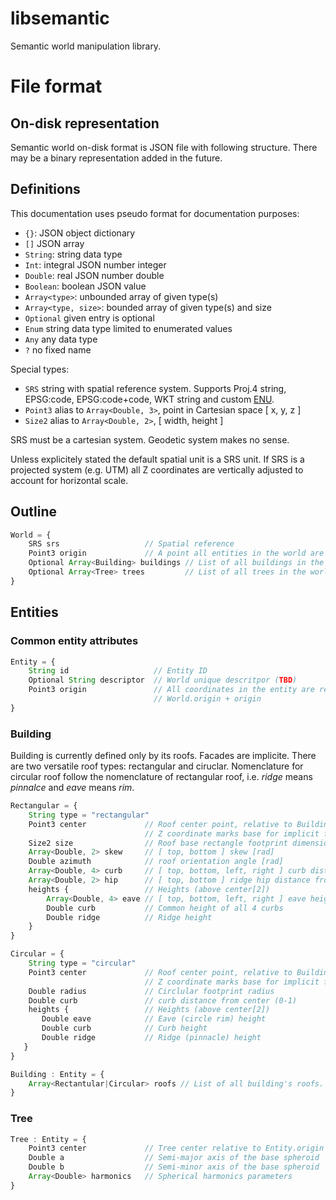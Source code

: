 # libsemantic

Semantic world manipulation library.

# File format

## On-disk representation

Semantic world on-disk format is JSON file with following structure. There may
be a binary representation added in the future.

## Definitions

This documentation uses pseudo format for documentation purposes:

 * `{}`: JSON object dictionary
 * `[]` JSON array
 * `String`: string data type
 * `Int`: integral JSON number integer
 * `Double`: real JSON number double
 * `Boolean`: boolean JSON value
 * `Array<type>`: unbounded array of given type(s)
 * `Array<type, size>`: bounded array of given type(s) and size
 * `Optional` given entry is optional
 * `Enum` string data type limited to enumerated values
 * `Any` any data type
 * `?` no fixed name

Special types:
 * `SRS` string with spatial reference system. Supports Proj.4 string, EPSG:code, EPSG:code+code, WKT string and custom [ENU](https://github.com/melowntech/true3d-format-spec/blob/master/enu.md).
 * `Point3` alias to `Array<Double, 3>`, point in Cartesian space [ x, y, z ]
 * `Size2` alias to `Array<Double, 2>`, [ width, height ]

SRS must be a cartesian system. Geodetic system makes no sense.

Unless explicitely stated the default spatial unit is a SRS unit. If SRS is a
projected system (e.g. UTM) all Z coordinates are vertically adjusted to account
for horizontal scale.

## Outline

```javascript
World = {
    SRS srs                   // Spatial reference
    Point3 origin             // A point all entities in the world are relative
    Optional Array<Building> buildings // List of all buildings in the world
    Optional Array<Tree> trees         // List of all trees in the world
}
```

## Entities

### Common entity attributes

```javascript
Entity = {
    String id                   // Entity ID
    Optional String descriptor  // World unique descritpor (TBD)
    Point3 origin               // All coordinates in the entity are relative to
                                // World.origin + origin
}

```

### Building

Building is currently defined only by its roofs. Facades are implicite. There
are two versatile roof types: rectangular and ciruclar. Nomenclature for
circular roof follow the nomenclature of rectangular roof, i.e. _ridge_ means
_pinnalce_ and _eave_ means _rim_.

```javascript
Rectangular = {
    String type = "rectangular"
    Point3 center             // Roof center point, relative to Building.origin
                              // Z coordinate marks base for implicit facade
    Size2 size                // Roof base rectangle footprint dimensions
    Array<Double, 2> skew     // [ top, bottom ] skew [rad]
    Double azimuth            // roof orientation angle [rad]
    Array<Double, 4> curb     // [ top, bottom, left, right ] curb distance from center (0-1)
    Array<Double, 2> hip      // [ top, bottom ] ridge hip distance from center (0-1)
    heights {                 // Heights (above center[2])
        Array<Double, 4> eave // [ top, bottom, left, right ] eave height
        Double curb           // Common height of all 4 curbs
        Double ridge          // Ridge height
    }
}
```

```javascript
Circular = {
    String type = "circular"
    Point3 center             // Roof center point, relative to Building.origin
                              // Z coordinate marks base for implicit facade
    Double radius             // Circlular footprint radius
    Double curb               // curb distance from center (0-1)
    heights {                 // Heights (above center[2])
       Double eave            // Eave (circle rim) height
       Double curb            // Curb height
       Double ridge           // Ridge (pinnacle) height
   }
}
```

```javascript
Building : Entity = {
    Array<Rectantular|Circular> roofs // List of all building's roofs. At least one.
}
```

### Tree

```javascript
Tree : Entity = {
    Point3 center             // Tree center relative to Entity.origin
    Double a                  // Semi-major axis of the base spheroid
    Double b                  // Semi-minor axis of the base spheroid
    Array<Double> harmonics   // Spherical harmonics parameters
}
```
